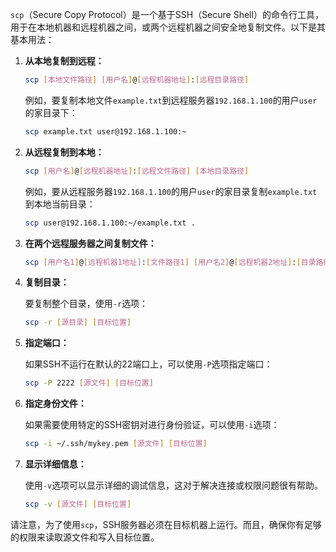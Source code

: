`scp`（Secure Copy Protocol）是一个基于SSH（Secure Shell）的命令行工具，用于在本地机器和远程机器之间，或两个远程机器之间安全地复制文件。以下是其基本用法：

1. **从本地复制到远程：**

   ```bash
   scp [本地文件路径] [用户名]@[远程机器地址]:[远程目录路径]
   ```

   例如，要复制本地文件`example.txt`到远程服务器`192.168.1.100`的用户`user`的家目录下：

   ```bash
   scp example.txt user@192.168.1.100:~
   ```

2. **从远程复制到本地：**

   ```bash
   scp [用户名]@[远程机器地址]:[远程文件路径] [本地目录路径]
   ```

   例如，要从远程服务器`192.168.1.100`的用户`user`的家目录复制`example.txt`到本地当前目录：

   ```bash
   scp user@192.168.1.100:~/example.txt .
   ```

3. **在两个远程服务器之间复制文件：**

   ```bash
   scp [用户名1]@[远程机器1地址]:[文件路径1] [用户名2]@[远程机器2地址]:[目录路径2]
   ```

4. **复制目录：**

   要复制整个目录，使用`-r`选项：

   ```bash
   scp -r [源目录] [目标位置]
   ```

5. **指定端口：**

   如果SSH不运行在默认的22端口上，可以使用`-P`选项指定端口：

   ```bash
   scp -P 2222 [源文件] [目标位置]
   ```

6. **指定身份文件：**

   如果需要使用特定的SSH密钥对进行身份验证，可以使用`-i`选项：

   ```bash
   scp -i ~/.ssh/mykey.pem [源文件] [目标位置]
   ```

7. **显示详细信息：**

   使用`-v`选项可以显示详细的调试信息，这对于解决连接或权限问题很有帮助。

   ```bash
   scp -v [源文件] [目标位置]
   ```

请注意，为了使用`scp`，SSH服务器必须在目标机器上运行。而且，确保你有足够的权限来读取源文件和写入目标位置。